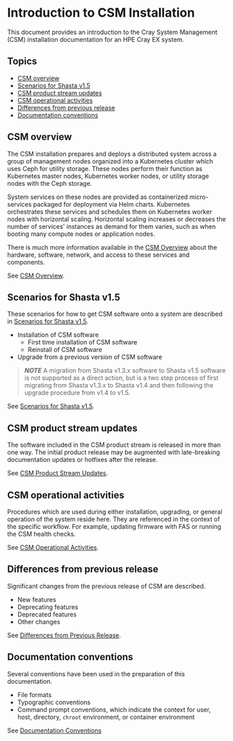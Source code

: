 # Introduction to CSM Installation

This document provides an introduction to the Cray System Management (CSM) installation documentation
for an HPE Cray EX system.

## Topics

- [CSM overview](#csm-overview)
- [Scenarios for Shasta v1.5](#scenarios-for-shasta-v15)
- [CSM product stream updates](#csm-product-stream-updates)
- [CSM operational activities](#csm-operational-activities)
- [Differences from previous release](#differences-from-previous-release)
- [Documentation conventions](#documentation-conventions)

## CSM overview

The CSM installation prepares and deploys a distributed system across a group of management
nodes organized into a Kubernetes cluster which uses Ceph for utility storage. These nodes
perform their function as Kubernetes master nodes, Kubernetes worker nodes, or utility storage
nodes with the Ceph storage.

System services on these nodes are provided as containerized micro-services packaged for deployment
via Helm charts. Kubernetes orchestrates these services and schedules them on Kubernetes worker
nodes with horizontal scaling. Horizontal scaling increases or decreases the number of services' instances as
demand for them varies, such as when booting many compute nodes or application nodes.

There is much more information available in the [CSM Overview](csm_overview.md) about the hardware,
software, network, and access to these services and components.

See [CSM Overview](csm_overview.md).

## Scenarios for Shasta v1.5

These scenarios for how to get CSM software onto a system are described in [Scenarios for Shasta v1.5](scenarios.md).

- Installation of CSM software
  - First time installation of CSM software
  - Reinstall of CSM software
- Upgrade from a previous version of CSM software

> ***NOTE*** A migration from Shasta v1.3.x software to Shasta v1.5 software is not supported
> as a direct action, but is a two step process of first migrating from Shasta v1.3.x to
> Shasta v1.4 and then following the upgrade procedure from v1.4 to v1.5.

See [Scenarios for Shasta v1.5](scenarios.md).

## CSM product stream updates

The software included in the CSM product stream is released in more than one way. The initial product release may be augmented with late-breaking documentation updates or hotfixes after the release.

See [CSM Product Stream Updates](../update_product_stream/README.md).

## CSM operational activities

Procedures which are used during either installation, upgrading, or general operation of the system reside here. They are referenced in the context
of the specific workflow. For example, updating firmware with FAS or running the CSM health checks.

See [CSM Operational Activities](../operations/README.md).

## Differences from previous release

Significant changes from the previous release of CSM are described.

- New features
- Deprecating features
- Deprecated features
- Other changes

See [Differences from Previous Release](differences.md).

## Documentation conventions

Several conventions have been used in the preparation of this documentation.

- File formats
- Typographic conventions
- Command prompt conventions, which indicate the context for user, host, directory, `chroot` environment, or container environment

See [Documentation Conventions](documentation_conventions.md)
